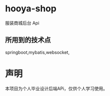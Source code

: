 # hooya-shop
服装商城后台 Api


## 所用到的技术点

springboot,mybatis,websocket,

# 声明
本项目为个人毕业设计后端APi，仅供个人学习使用。
